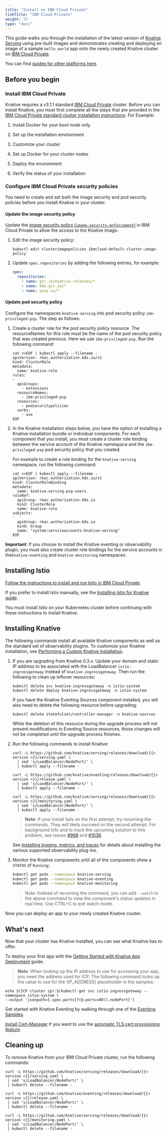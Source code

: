 ```yaml
---
title: "Install on IBM Cloud Private"
linkTitle: "IBM Cloud Private"
weight: 15
type: "docs"
---
```


This guide walks you through the installation of the latest version of
[Knative Serving](https://github.com/knative/serving) using pre-built images and
demonstrates creating and deploying an image of a sample `hello world` app onto
the newly created Knative cluster on
[IBM Cloud Private](https://www.ibm.com/cloud/private).

You can find [guides for other platforms here](./README.md).

## Before you begin

### Install IBM Cloud Private

Knative requires a v3.1.1 standard
[IBM Cloud Private](https://www.ibm.com/cloud/private) cluster. Before you can
install Knative, you must first complete all the steps that are provided in the
[IBM Cloud Private standard cluster installation instructions](https://www.ibm.com/support/knowledgecenter/SSBS6K_3.1.1/installing/install_containers.html).
For Example:

1. Install Docker for your boot node only

2. Set up the installation environment

3. Customize your cluster

4. Set up Docker for your cluster nodes

5. Deploy the environment

6. Verify the status of your installation

### Configure IBM Cloud Private security policies

You need to create and set both the image security and pod security policies
before you install Knative in your cluster.

#### Update the image security policy

Update the
[image security policy (`image-security-enforcement`)](https://www.ibm.com/support/knowledgecenter/SSBS6K_3.1.1/manage_images/image_security.html)
in IBM Cloud Private to allow the access to the Knative image:

1. Edit the image security policy:

   ```
   kubectl edit clusterimagepolicies ibmcloud-default-cluster-image-policy
   ```

2. Update `spec.repositories` by adding the following entries, for example:
   ```yaml
   spec:
     repositories:
       - name: gcr.io/knative-releases/*
       - name: k8s.gcr.io/*
       - name: quay.io/*
   ```

#### Update pod security policy

Configure the namespaces `knative-serving` into pod security policy
`ibm-privileged-psp`. The step as follows:

1. Create a cluster role for the pod security policy resource. The resourceNames
   for this role must be the name of the pod security policy that was created
   previous. Here we use `ibm-privileged-psp`. Run the following command:

   ```shell
   cat <<EOF | kubectl apply --filename -
   apiVersion: rbac.authorization.k8s.io/v1
   kind: ClusterRole
   metadata:
     name: knative-role
   rules:
   -
     apiGroups:
       - extensions
     resourceNames:
       - ibm-privileged-psp
     resources:
       - podsecuritypolicies
     verbs:
       - use
   EOF
   ```

2. In the Knative installation steps below, you have the option of installing a
   Knative installation bundle or individual components. For each component that
   you install, you must create a cluster role binding between the service
   account of the Knative namespace and the `ibm-privileged-psp` pod security
   policy that you created.

   For example to create a role binding for the `knative-serving` namespace, run
   the following command:

   ```shell
   cat <<EOF | kubectl apply --filename -
   apiVersion: rbac.authorization.k8s.io/v1
   kind: ClusterRoleBinding
   metadata:
     name: knative-serving-psp-users
   roleRef:
     apiGroup: rbac.authorization.k8s.io
     kind: ClusterRole
     name: knative-role
   subjects:
   -
     apiGroup: rbac.authorization.k8s.io
     kind: Group
     name: "system:serviceaccounts:knative-serving"
   EOF
   ```

**Important**: If you choose to install the Knative eventing or observability
plugin, you must also create cluster role bindings for the service accounts in
the`knative-eventing` and `knative-monitoring` namespaces.

## Installing Istio

[Follow the instructions to install and run Istio in IBM Cloud Private](https://istio.io/docs/setup/kubernetes/quick-start-ibm/#ibm-cloud-private).

If you prefer to install Istio manually, see the
[Installing Istio for Knative guide](./installing-istio.md).

You must install Istio on your Kubernetes cluster before continuing with these
instructions to install Knative.

## Installing Knative

The following commands install all available Knative components as well as the
standard set of observability plugins. To customize your Knative installation,
see [Performing a Custom Knative Installation](./Knative-custom-install.md).

1. If you are upgrading from Knative 0.3.x: Update your domain and static IP
   address to be associated with the LoadBalancer `istio-ingressgateway` instead
   of `knative-ingressgateway`. Then run the following to clean up leftover
   resources:

   ```
   kubectl delete svc knative-ingressgateway -n istio-system
   kubectl delete deploy knative-ingressgateway -n istio-system
   ```

   If you have the Knative Eventing Sources component installed, you will also
   need to delete the following resource before upgrading:

   ```
   kubectl delete statefulset/controller-manager -n knative-sources
   ```

   While the deletion of this resource during the upgrade process will not
   prevent modifications to Eventing Source resources, those changes will not be
   completed until the upgrade process finishes.

1. Run the following commands to install Knative:

   ```shell
   curl -L https://github.com/knative/serving/releases/download/{{< version >}}/serving.yaml \
     | sed 's/LoadBalancer/NodePort/' \
     | kubectl apply --filename -
   ```

   ```shell
   curl -L https://github.com/knative/eventing/releases/download/{{< version >}}/release.yaml \
     | sed 's/LoadBalancer/NodePort/' \
     | kubectl apply --filename -
   ```

   ```shell
   curl -L https://github.com/knative/serving/releases/download/{{< version >}}/monitoring.yaml \
     | sed 's/LoadBalancer/NodePort/' \
     | kubectl apply --filename -
   ```

   > **Note**: If your install fails on the first attempt, try rerunning the
   > commands. They will likely succeed on the second attempt. For background
   > info and to track the upcoming solution to this problem, see issues
   > [#968](https://github.com/knative/docs/issues/968) and
   > [#1036](https://github.com/knative/docs/issues/1036).

   See
   [Installing logging, metrics, and traces](../serving/installing-logging-metrics-traces.md)
   for details about installing the various supported observability plug-ins.

1. Monitor the Knative components until all of the components show a `STATUS` of
   `Running`:

   ```bash
   kubectl get pods --namespace knative-serving
   kubectl get pods --namespace knative-eventing
   kubectl get pods --namespace knative-monitoring
   ```

   > Note: Instead of rerunning the command, you can add `--watch` to the above
   > command to view the component's status updates in real time. Use CTRL+C to
   > exit watch mode.

Now you can deploy an app to your newly created Knative cluster.

## What's next

Now that your cluster has Knative installed, you can see what Knative has to
offer.

To deploy your first app with the
[Getting Started with Knative App Deployment](./getting-started-knative-app.md)
guide.

> **Note**: When looking up the IP address to use for accessing your app, you
> need the address used for ICP. The following command looks up the value to use
> for the {IP_ADDRESS} placeholder in the samples:

```shell
echo $(ICP cluster ip):$(kubectl get svc istio-ingressgateway --namespace istio-system \
--output 'jsonpath={.spec.ports[?(@.port==80)].nodePort}')
```

Get started with Knative Eventing by walking through one of the
[Eventing Samples](../eventing/samples/).

[Install Cert-Manager](../serving/installing-cert-manager.md) if you want to use
the [automatic TLS cert provisioning feature](../serving/using-auto-tls.md).

## Cleaning up

To remove Knative from your IBM Cloud Private cluster, run the following
commands:

```shell
curl -L https://github.com/knative/serving/releases/download/{{< version >}}/serving.yaml \
 | sed 's/LoadBalancer/NodePort/' \
 | kubectl delete --filename -
```

```shell
curl -L https://github.com/knative/eventing/releases/download/{{< version >}}/release.yaml \
 | sed 's/LoadBalancer/NodePort/' \
 | kubectl delete --filename -
```

```shell
curl -L https://github.com/knative/serving/releases/download/{{< version >}}/monitoring.yaml \
 | sed 's/LoadBalancer/NodePort/' \
 | kubectl delete --filename -
```
